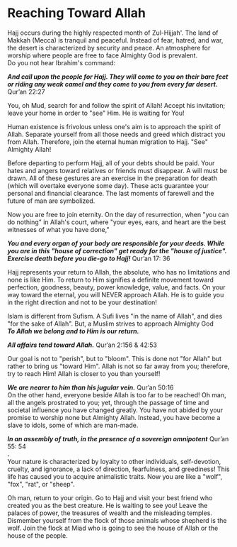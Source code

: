 Reaching Toward Allah
=====================

Hajj occurs during the highly respected month of Zul-Hijjah'. The land
of Makkah (Mecca) is tranquil and peaceful. Instead of fear, hatred, and
war, the desert is characterized by security and peace. An atmosphere
for worship where people are free to face Almighty God is prevalent.  
 Do you not hear Ibrahim's command:

***And call upon the people for Hajj. They will come to you on their
bare feet or riding any weak camel and they come to you from every far
desert.*** Qur’an 22:27

You, oh Mud, search for and follow the spirit of Allah! Accept his
invitation; leave your home in order to "see" Him. He is waiting for
You!

Human existence is frivolous unless one's aim is to approach the spirit
of Allah. Separate yourself from all those needs and greed which
distract you from Allah. Therefore, join the eternal human migration to
Hajj. "See" Almighty Allah!

Before departing to perform Hajj, all of your debts should be paid. Your
hates and angers toward relatives or friends must disappear. A will must
be drawn. All of these gestures are an exercise in the preparation for
death (which will overtake everyone some day). These acts guarantee your
personal and financial clearance. The last moments of farewell and the
future of man are symbolized.

Now you are free to join eternity. On the day of resurrection, when "you
can do nothing" in Allah's court, where "your eyes, ears, and heart are
the best witnesses of what you have done,"

***You and every organ of your body are responsible for your deeds.
While you are in this "house of correction" get ready for the "house of
justice". Exercise death before you die-go to Hajj!*** Qur’an 17: 36

Hajj represents your return to Allah, the absolute, who has no
limitations and none is like Him. To return to Him signifies a definite
movement toward perfection, goodness, beauty, power knowledge, value,
and facts. On your way toward the eternal, you will NEVER approach
Allah. He is to guide you in the right direction and not to be your
destination!

Islam is different from Sufism. A Sufi lives "in the name of Allah", and
dies "for the sake of Allah". But, a Muslim strives to approach Almighty
God  
***To Allah we belong and to Him is our return.***

***All affairs tend toward Allah.*** Qur’an 2:156 & 42:53

Our goal is not to "perish", but to "bloom". This is done not "for
Allah" but rather to bring us "toward Him". Allah is not so far away
from you; therefore, try to reach Him! Allah is closer to you than
yourself!

***We are nearer to him than his jugular vein.*** Qur’an 50:16  
 On the other hand, everyone beside Allah is too far to be reached! Oh
man, all the angels prostrated to you; yet, through the passage of time
and societal influence you have changed greatly. You have not abided by
your promise to worship none but Almighty Allah. Instead, you have
become a slave to idols, some of which are man-made.

***In an assembly of truth, in the presence of a sovereign omnipotent***
Qur’an 55: 54  
***.***  
 Your nature is characterized by loyalty to other individuals,
self-devotion, cruelty, and ignorance, a lack of direction, fearfulness,
and greediness! This life has caused you to acquire animalistic traits.
Now you are like a "wolf", "fox", "rat", or "sheep".

Oh man, return to your origin. Go to Hajj and visit your best friend who
created you as the best creature. He is waiting to see you! Leave the
palaces of power, the treasures of wealth and the misleading temples.
Dismember yourself from the flock of those animals whose shepherd is the
wolf. Join the flock at Miad who is going to see the house of Allah or
the house of the people.


